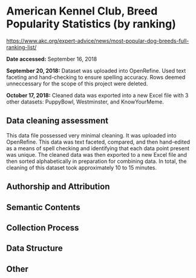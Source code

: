 # American Kennel Club, Breed Popularity Statistics (by ranking)
https://www.akc.org/expert-advice/news/most-popular-dog-breeds-full-ranking-list/

**Date accessed:** September 16, 2018

**September 20, 2018:** Dataset was uploaded into OpenRefine. Used text faceting and hand-checking to ensure spelling accuracy. Rows deemed unneccessary for the scope of this project were deleted.

**October 17, 2018:** Cleaned data was exported into a new Excel file with 3 other datasets: PuppyBowl, Westminster, and KnowYourMeme.

## Data cleaning assessment
This data file possessed very minimal cleaning. It was uploaded into OpenRefine. This data was text faceted, compared, and then hand-edited as a means of spell checking and identifying that each data point present was unique. The cleaned data was then exported to a new Excel file and then sorted alphabetically in preparation for combining data. In total, the cleaning of this dataset took approximately 10 to 15 minutes.

## Authorship and Attribution

## Semantic Contents

## Collection Process

## Data Structure

## Other
